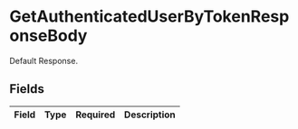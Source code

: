 # GetAuthenticatedUserByTokenResponseBody

Default Response.


## Fields

| Field       | Type        | Required    | Description |
| ----------- | ----------- | ----------- | ----------- |